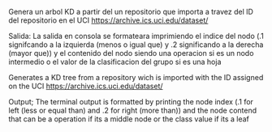 Genera un arbol KD a partir del un repositorio que importa a travez del ID del repositorio en el UCI https://archive.ics.uci.edu/dataset/

Salida:
  La salida en consola se formateara imprimiendo el indice del nodo (.1 signifcando a la izquierda (menos o igual que) y .2 significando a la derecha (mayor que)) y el contenido del nodo siendo una operacion si es un nodo intermedio o el valor de la clasificacion del grupo si es una hoja

Generates a KD tree from a repository wich is imported with the ID assigned on the UCI https://archive.ics.uci.edu/dataset/

Output;
  The terminal output is formatted by printing the node index (.1 for left (less or equal than) and .2 for right (more than)) and the node contend that can be a operation if its a middle node or the class value if its a leaf



